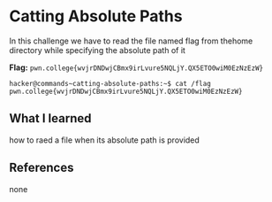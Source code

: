 # Catting Absolute Paths

In this challenge we have to read the file named flag from thehome directory while specifying the absolute path of it 

**Flag:** `pwn.college{wvjrDNDwjCBmx9irLvure5NQLjY.QX5ETO0wiM0EzNzEzW}`


```
hacker@commands~catting-absolute-paths:~$ cat /flag
pwn.college{wvjrDNDwjCBmx9irLvure5NQLjY.QX5ETO0wiM0EzNzEzW}
```

## What I learned

how to raed a file when its absolute path is provided 

## References

none
